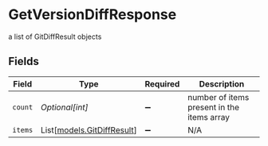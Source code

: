 # GetVersionDiffResponse

a list of GitDiffResult objects


## Fields

| Field                                                    | Type                                                     | Required                                                 | Description                                              |
| -------------------------------------------------------- | -------------------------------------------------------- | -------------------------------------------------------- | -------------------------------------------------------- |
| `count`                                                  | *Optional[int]*                                          | :heavy_minus_sign:                                       | number of items present in the items array               |
| `items`                                                  | List[[models.GitDiffResult](../models/gitdiffresult.md)] | :heavy_minus_sign:                                       | N/A                                                      |